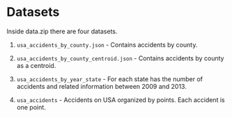 # Datasets

Inside data.zip there are four datasets.

1. ```usa_accidents_by_county.json``` - Contains accidents by county.

2. ```usa_accidents_by_county_centroid.json``` - Contains accidents by county as a centroid.

3. ```usa_accidents_by_year_state``` - For each state has the number of accidents and related information between 2009 and 2013.

4. ```usa_accidents``` - Accidents  on USA organized by points. Each accident is one point. 

